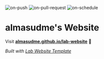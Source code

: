 
  ![on-push](../../actions/workflows/on-push.yaml/badge.svg)
  ![on-pull-request](../../actions/workflows/on-pull-request.yaml/badge.svg)
  ![on-schedule](../../actions/workflows/on-schedule.yaml/badge.svg)

  # almasudme's Website

  Visit **[almasudme.github.io/lab-website](https://almasudme.github.io/lab-website)** 🚀

  _Built with [Lab Website Template](https://greene-lab.gitbook.io/lab-website-template-docs)_
